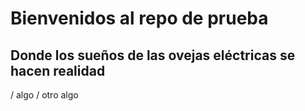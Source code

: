 # Bienvenidos al repo de prueba

## Donde los sueños de las ovejas eléctricas se hacen realidad

/ algo
/ otro algo